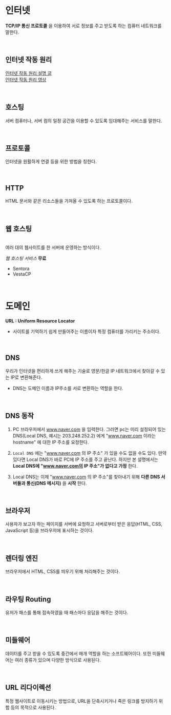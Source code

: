 # 인터넷 

__TCP/IP 통신 프로토콜__ 을 이용하여 서로 정보를 주고 받도록 하는 컴퓨터 네트워크를 말한다.  

<br>

## 인터넷 작동 원리

[인터넷 작동 원리 설명 글](https://developer.mozilla.org/ko/docs/Learn/Common_questions/How_does_the_Internet_work)  <br>
[인터넷 작동 원리 영상 ](https://www.youtube.com/watch?v=o5yBl59wRbY&ab_channel=%EA%B3%B5%ED%95%99%EC%BD%94%EB%84%88)

<br>


## 호스팅

서버 컴퓨터나, 서버 컴의 일정 공간을 이용할 수 있도록 임대해주는 서비스를 말한다.  

<br>

## 프로토콜 

인터넷을 원활하게 연결 등을 위한 방법을 칭한다.

<br>

## HTTP 

HTML 문서와 같은 리소스들을 가져올 수 있도록 하는 프로토콜이다.

<br>

## 웹 호스팅

<br>
여러 대의 웹사이트를 한 서버에 운영하는 방식이다. 
<br>

_웹 호스팅 서비스_
 __무료__
  - Sentora
  - VestaCP

<br>

# 도메인

__URL : Uniform Resource Locator__

 - 사이트를 기억하기 쉽게 만들어주는 이름이자 특정 컴퓨터를 가리키는 주소이다.

 <br>

## DNS 

우리가 인터넷을 편리하게 쓰게 해주는 기술로 영문/한글 IP 네트워크에서 찾아갈 수 있는 IP로 변환해준다.

- DNS는 도메인 이름과 IP주소를 서로 변환하는 역할을 한다.

<br>

## DNS 동작

1. PC 브라우저에서 www.naver.com 을 입력한다. 그러면 pc는 미리 설정되어 있는 DNS(Local DNS, 예시는 203.248.252.2) 에게 "www.naver.com 이라는 hostname" 에 대한 IP 주소를 요청한다.

2. ``Local DNS`` 에는 "www.naver.com 의 IP 주소" 가 있을 수도 없을 수도 있다. 만약 있다면 Local DNS가 바로 PC에 IP 주소를 주고 끝난다. 하지만 본 설명에서는 __Local DNS에 "www.naver.com의 IP 주소"가 없다고 가정__ 한다.

3. Local DNS는 이제 "www.naver.com 의 IP 주소"를 찾아내기 위해 __다른 DNS 서버들과 통신(DNS 메시지)__ 을 __시작__ 한다.

<br>

## 브라우저

사용자가 보고자 하는 페이지를 서버에 요청하고 서버로부터 받은 응답(HTML, CSS, JavaScript 등)을 브라우저에 표시하는 것이다.

<br>

## 렌더링 엔진

브라우저에서 HTML, CSS를 띄우기 위해 처리해주는 것이다.

<br>

## 라우팅 Routing

유저가 패스를 통해 접속하였을 때 패스마다 응답을 해주는 것이다.

<br>

## 미들웨어

  데이터를 주고 받을 수 있도록 중간에서 매개 역할을 하는 소프트웨어이다.
  또한 미들웨어는 여러 종류가 있으며 다양한 방식으로 사용된다.

<br>

  ## URL 리다이렉션

  특정 웹사이트로 이동시키는 방법으로, URL을 단축시키거나 죽은 링크를 방지하기 위함 등의 목적으로 사용된다.